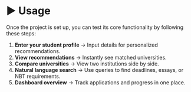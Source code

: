 # ▶️ Usage  

Once the project is set up, you can test its core functionality by following these steps:  

1. **Enter your student profile** → Input details for personalized recommendations.  
2. **View recommendations** → Instantly see matched universities.  
3. **Compare universities** → View two institutions side by side.  
4. **Natural language search** → Use queries to find deadlines, essays, or NBT requirements.  
5. **Dashboard overview** → Track applications and progress in one place.  
